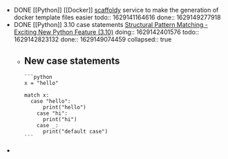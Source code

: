 - DONE [[Python]] [[Docker]] [scaffoldy](https://scaffoldy.io/) service to make the generation of docker template files easier
  todo:: 1629141164616
  done:: 1629149277918
- DONE [[Python]] 3.10 case statements [Structural Pattern Matching - Exciting New Python Feature (3.10)](https://youtu.be/PeJNU339WHc)
  doing:: 1629142401576
  todo:: 1629142823132
  done:: 1629149074459
  collapsed:: true
	- New case statements
		-
		  ```python
		  x = "hello"
		  
		  match x:
		  	case "hello":
		        print("hello")
		      case "hi":
		        print("hi")
		      case _:
		        print("default case")
		  ```
-